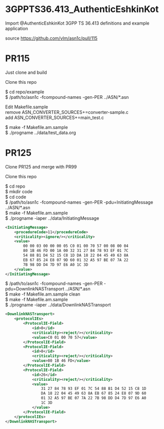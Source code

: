 # 3GPPTS36.413_AuthenticEshkinKot
Import @AuthenticEshkinKot 3GPP TS 36.413 definitions and example application 

source https://github.com/vlm/asn1c/pull/115

# PR115

Just clone and build

Clone this repo

$ cd repo/example  
$ /path/to/asn1c -fcompound-names -gen-PER ../ASN/*.asn   

Edit Makefile.sample  
remove ASN_CONVERTER_SOURCES+=converter-sample.c  
add ASN_CONVERTER_SOURCES+=main_test.c  

$ make -f Makefile.am.sample  
$ ./progname ../data/test_data.org  

# PR125

Clone PR125 and merge with PR99

Clone this repo

$ cd repo  
$ mkdir code  
$ cd code  
$ /path/to/asn1c -fcompound-names -gen-PER -pdu=InitiatingMessage ../ASN/*.asn  
$ make -f Makefile.am.sample  
$ ./progname -iaper ../data/InitiatingMessage  

```xml
<InitiatingMessage>
    <procedureCode>11</procedureCode>
    <criticality><ignore/></criticality>
    <value>
        00 00 03 00 00 00 05 C0 01 00 70 57 00 08 00 04 
        80 1B 46 FD 00 1A 00 32 31 27 84 78 93 EF 01 7C 
        54 88 B1 D4 52 15 C8 1D DA 18 22 04 45 49 63 8A 
        EB 67 85 24 E8 07 9D 60 01 32 A5 97 BE 07 7A 22 
        7B 98 DD D4 7D 97 E6 A0 1C 3D
    </value>
</InitiatingMessage>
```

$ /path/to/asn1c -fcompound-names -gen-PER -pdu=DownlinkNASTransport ../ASN/*.asn  
$ make -f Makefile.am.sample clean  
$ make -f Makefile.am.sample  
$ ./progname -iaper ../data/DownlinkNASTransport  

```xml
<DownlinkNASTransport>
    <protocolIEs>
        <ProtocolIE-Field>
            <id>0</id>
            <criticality><reject/></criticality>
            <value>C0 01 00 70 57</value>
        </ProtocolIE-Field>
        <ProtocolIE-Field>
            <id>8</id>
            <criticality><reject/></criticality>
            <value>80 1B 46 FD</value>
        </ProtocolIE-Field>
        <ProtocolIE-Field>
            <id>26</id>
            <criticality><reject/></criticality>
            <value>
                31 27 84 78 93 EF 01 7C 54 88 B1 D4 52 15 C8 1D 
                DA 18 22 04 45 49 63 8A EB 67 85 24 E8 07 9D 60 
                01 32 A5 97 BE 07 7A 22 7B 98 DD D4 7D 97 E6 A0 
                1C 3D
            </value>
        </ProtocolIE-Field>
    </protocolIEs>
</DownlinkNASTransport>
```
